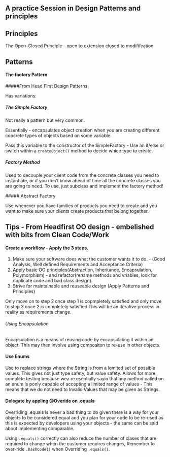 ## A practice Session in Design Patterns and principles


## Principles

The Open-Closed Principle - open to extension closed to modififcation 

## Patterns

#### The factory Pattern 
#####From Head First Design Patterns

Has variations:

##### The Simple Factory

Not really a pattern but very common.

Essentially - encapsulates object creation when you are creating different concrete types of objects based on some variable.

Pass this variable to the constructor of the SimpleFactory - Use an if/else or switch within a `createObject()` method to decide whice type to create.

##### Factory Method 

Used to decouple your client code from the concrete classes you need to instantiate, or if you don’t know ahead of time all the concrete classes you are going to need. To use, just subclass and implement the factory method!

##### Abstract Factory

Use whenever you have families of products you need to create and you want to make sure your clients create products that belong together.

## Tips - From Headfirst OO design - embelished with bits from Clean Code/Work

#### Create a workflow - Apply the 3 steps.

1. Make sure your software does what the customer wants it to do. - (Good Analysis, Well defined  Requirements and Acceptance Criteria)
2. Apply basic OO principles(Abstraction, Inheritance, Encapsulation, Polymorphism) - and refactor(rename methods and vriables, look for duplicate code and bad class design).
3. Strive for maintainable and reuseable design (Apply Patterns and Principles)


Only move on to step 2 once step 1 is copmpletely satisfied and only move to step 3 once 2 is completely satisfied.This will be an iterative process in reality as requirements change.

###### Using Encapsulation
Encapsulation is a means of reusing code by encapsulating it within an object. This may then  involve using compositon to re-use in other objects.

#### Use Enums

Use to replace strings where the String is from a lomited set of possible values. This gives not just type safety, but value safety. Allows for more complete testing because wea re esentially sayin that any method called on an enum is ponly capable of accepting a limited range of values - This means that we do not need to Invalid Values that may be given as Strings.

#### Delegate by appling @Overide on .equals

Overriding .equals is never a bad thing to do given there is a way for your objects to be considered equal and you plan for your code to be re-used as this is expected by developers using your objects - the same can be said about implementing comparable.

Using `.equals()` correctly can also reduce the number of clases that are required to change when the customer requires changes, Remember to over-ride `.hashCode()` when Overriding `.equals()`.

 